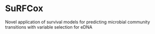 # SuRFCox
Novel application of survival models for predicting microbial community transitions with variable selection for eDNA
